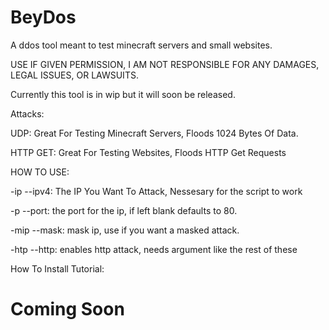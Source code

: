 # BeyDos
A ddos tool meant to test minecraft servers and small websites.

USE IF GIVEN PERMISSION, I AM NOT RESPONSIBLE FOR ANY DAMAGES, LEGAL ISSUES, OR LAWSUITS.

Currently this tool is in wip but it will soon be released.

Attacks:

UDP: Great For Testing Minecraft Servers, Floods 1024 Bytes Of Data.

HTTP GET: Great For Testing Websites, Floods HTTP Get Requests

HOW TO USE:

-ip --ipv4: The IP You Want To Attack, Nessesary for the script to work

-p --port: the port for the ip, if left blank defaults to 80.

-mip --mask: mask ip, use if you want a masked attack.

-htp --http: enables http attack, needs argument like the rest of these

How To Install Tutorial:

# Coming Soon
